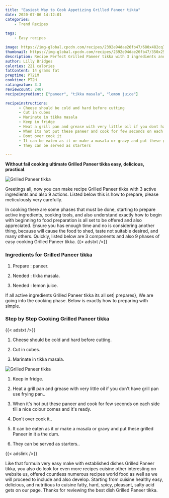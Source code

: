 ```yaml
---
title: "Easiest Way to Cook Appetizing Grilled Paneer tikka"
date: 2020-07-06 14:12:01
categories:
    - Trend Recipes
    
tags:
    - Easy recipes

image: https://img-global.cpcdn.com/recipes/2392e94dae26fb47/680x482cq70/grilled-paneer-tikka-recipe-main-photo.jpg
thumbnail: https://img-global.cpcdn.com/recipes/2392e94dae26fb47/350x250cq70/grilled-paneer-tikka-recipe-main-photo.jpg
description: Recipe Perfect Grilled Paneer tikka with 3 ingredients and 9 stages of easy cooking.
author: Lilly Bridges
calories: 221 calories
fatContent: 14 grams fat
preptime: PT21M
cooktime: PT2H
ratingvalue: 3.3
reviewcount: 2407
recipeingredient: ["paneer", "tikka masala", "lemon juice"]

recipeinstructions: 
      - Cheese should be cold and hard before cutting 
      - Cut in cubes 
      - Marinate in tikka masala 
      - Keep in fridge 
      - Heat a grill pan and grease with very little oil if you dont have grill pan use frying pan 
      - When its hot put these paneer and cook for few seconds on each side till a nice colour comes and its ready 
      - Dont over cook it 
      - It can be eaten as it or make a masala or gravy and put these grilled Paneer in it a the dum 
      - They can be served as starters

---
```




**Without fail cooking ultimate Grilled Paneer tikka easy, delicious, practical**. 


![Grilled Paneer tikka](https://img-global.cpcdn.com/recipes/2392e94dae26fb47/680x482cq70/grilled-paneer-tikka-recipe-main-photo.jpg "Grilled Paneer tikka")




Greetings all, now you can make recipe Grilled Paneer tikka with 3 active ingredients and also 9 actions. Listed below this is how to prepare, please meticulously very carefully.

In cooking there are some phases that must be done, starting to prepare active ingredients, cooking tools, and also understand exactly how to begin with beginning to food preparation is all set to be offered and also appreciated. Ensure you has enough time and no is considering another thing, because will cause the food to shed, taste not suitable desired, and many others. Quickly, listed below are 3 components and also 9 phases of easy cooking Grilled Paneer tikka.
{{< adstxt />}}

### Ingredients for Grilled Paneer tikka


1. Prepare  : paneer.

1. Needed  : tikka masala.

1. Needed  : lemon juice.



If all active ingredients Grilled Paneer tikka its all set| prepares}, We are going into the cooking phase. Below is exactly how to preparing with simple.

### Step by Step Cooking Grilled Paneer tikka

{{< adstxt />}}


1. Cheese should be cold and hard before cutting.



1. Cut in cubes.



1. Marinate in tikka masala.



![Grilled Paneer tikka](https://img-global.cpcdn.com/steps/460c9b816575a50c/160x128cq70/grilled-paneer-tikka-recipe-step-3-photo.jpg" "Grilled Paneer tikka")



1. Keep in fridge.



1. Heat a grill pan and grease with very little oil if you don&#39;t have grill pan use frying pan..



1. When it&#39;s hot put these paneer and cook for few seconds on each side till a nice colour comes and it&#39;s ready.



1. Don&#39;t over cook it..



1. It can be eaten as it or make a masala or gravy and put these grilled Paneer in it a the dum.



1. They can be served as starters..





{{< adslink />}}

Like that formula very easy make with established dishes Grilled Paneer tikka, you also do look for even more recipes cuisine other interesting on website us, offered countless numerous recipes world food as well as we will proceed to include and also develop. Starting from cuisine healthy easy, delicious, and nutritious to cuisine fatty, hard, spicy, pleasant, salty acid gets on our page. Thanks for reviewing the best dish Grilled Paneer tikka.
